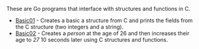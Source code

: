 These are Go programs that interface with structures and functions in C.

* [Basic01](./basic01/) - Creates a basic a structure from C and prints the fields from the C structure (two integers and a string).
* [Basic02](./basic02/) - Creates a *person* at the age of 26 and then increases their age to *27* 10 seconds later using C structures and functions.